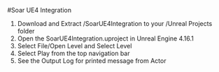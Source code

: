 #Soar UE4 Integration

1. Download and Extract /SoarUE4Integration to your /Unreal Projects folder
2. Open the SoarUE4Integration.uproject in Unreal Engine 4.16.1
3. Select File/Open Level and Select Level
4. Select Play from the top navigation bar
5. See the Output Log for printed message from Actor